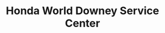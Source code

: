 ---
title: "Honda World Downey Service Center"
url: /downey/honda-world-downey-service-center/
shop: car repair
---
